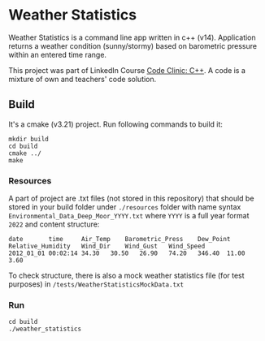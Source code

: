 # Weather Statistics
Weather Statistics is a command line app written in c++ (v14).
Application returns a weather condition (sunny/stormy) based on barometric pressure within an entered time range.

This project was part of LinkedIn Course [Code Clinic: C++](https://www.linkedin.com/learning/code-clinic-c-plus-plus-2).
A code is a mixture of own and teachers' code solution. 

## Build
It's a cmake (v3.21) project. Run following commands to build it:
```
mkdir build
cd build
cmake ../
make
```

### Resources
A part of project are .txt files (not stored in this repository) that should be stored in your build folder under `./resources` folder with name syntax `Environmental_Data_Deep_Moor_YYYY.txt` where `YYYY` is a full year format `2022` and content structure:

```
date       time    	Air_Temp	Barometric_Press	Dew_Point	Relative_Humidity	Wind_Dir	Wind_Gust	Wind_Speed
2012_01_01 00:02:14	34.30	30.50	26.90	74.20	346.40	11.00	 3.60
```

To check structure, there is also a mock weather statistics file (for test purposes) in `/tests/WeatherStatisticsMockData.txt`

### Run
```
cd build
./weather_statistics
```